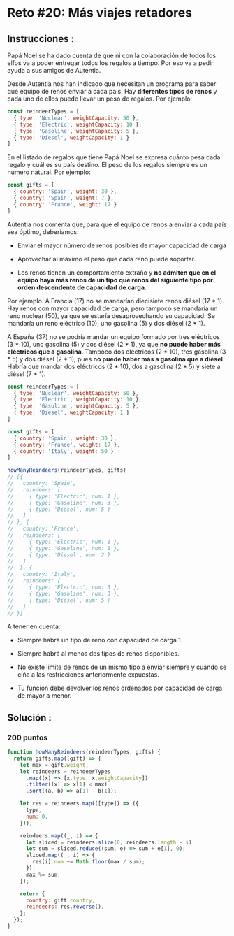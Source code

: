 # Reto #20: Más viajes retadores

## Instrucciones :

Papá Noel se ha dado cuenta de que ni con la colaboración de todos los elfos va a poder entregar todos los regalos a tiempo. Por eso va a pedir ayuda a sus amigos de Autentia.

Desde Autentia nos han indicado que necesitan un programa para saber qué equipo de renos enviar a cada país. Hay **diferentes tipos de renos** y cada uno de ellos puede llevar un peso de regalos. Por ejemplo:

```js
const reindeerTypes = [
  { type: 'Nuclear', weightCapacity: 50 },
  { type: 'Electric', weightCapacity: 10 },
  { type: 'Gasoline', weightCapacity: 5 },
  { type: 'Diesel', weightCapacity: 1 }
]
```

En el listado de regalos que tiene Papá Noel se expresa cuánto pesa cada regalo y cuál es su país destino. El peso de los regalos siempre es un número natural. Por ejemplo:

```js
const gifts = [
  { country: 'Spain', weight: 30 },
  { country: 'Spain', weight: 7 },
  { country: 'France', weight: 17 }
]
```

Autentia nos comenta que, para que el equipo de renos a enviar a cada país sea óptimo, deberíamos:

- Enviar el mayor número de renos posibles de mayor capacidad de carga

- Aprovechar al máximo el peso que cada reno puede soportar.

- Los renos tienen un comportamiento extraño y **no admiten que en el equipo haya más renos de un tipo que renos del siguiente tipo por orden descendente de capacidad de carga**.

Por ejemplo. A Francia (17) no se mandarían diecisiete renos diésel (17 * 1). Hay renos con mayor capacidad de carga, pero tampoco se mandaría un reno nuclear (50), ya que se estaría desaprovechando su capacidad. Se mandaría un reno eléctrico (10), uno gasolina (5) y dos diésel (2 * 1).

A España (37) no se podría mandar un equipo formado por tres eléctricos (3 * 10), uno gasolina (5) y dos diésel (2 * 1), ya que **no puede haber más eléctricos que a gasolina**. Tampoco dos eléctricos (2 * 10), tres gasolina (3 * 5) y dos diésel (2 * 1), pues **no puede haber más a gasolina que a diésel**. Habría que mandar dos eléctricos (2 * 10), dos a gasolina (2 * 5) y siete a diésel (7 * 1).

```js
const reindeerTypes = [
  { type: 'Nuclear', weightCapacity: 50 },
  { type: 'Electric', weightCapacity: 10 },
  { type: 'Gasoline', weightCapacity: 5 },
  { type: 'Diesel', weightCapacity: 1 }
]

const gifts = [
  { country: 'Spain', weight: 30 },
  { country: 'France', weight: 17 },
  { country: 'Italy', weight: 50 }
]

howManyReindeers(reindeerTypes, gifts)
// [{
//   country: 'Spain',
//   reindeers: [
//     { type: 'Electric', num: 1 },
//     { type: 'Gasoline', num: 3 },
//     { type: 'Diesel', num: 5 }
//   ]
// }, {
//   country: 'France',
//   reindeers: [
//     { type: 'Electric', num: 1 },
//     { type: 'Gasoline', num: 1 },
//     { type: 'Diesel', num: 2 }
//   ]
//  }, {
//   country: 'Italy',
//   reindeers: [
//     { type: 'Electric', num: 3 },
//     { type: 'Gasoline', num: 3 },
//     { type: 'Diesel', num: 5 }
//   ]
// }]
```

A tener en cuenta:

- Siempre habrá un tipo de reno con capacidad de carga 1.

- Siempre habrá al menos dos tipos de renos disponibles.

- No existe límite de renos de un mismo tipo a enviar siempre y cuando se ciña a las restricciones anteriormente expuestas.

- Tu función debe devolver los renos ordenados por capacidad de carga de mayor a menor.

## **Solución :**

### 200 puntos

```js
function howManyReindeers(reindeerTypes, gifts) {
  return gifts.map((gift) => {
    let max = gift.weight;
    let reindeers = reindeerTypes
      .map((x) => [x.type, x.weightCapacity])
      .filter((x) => x[1] < max)
      .sort((a, b) => a[1] - b[1]);

    let res = reindeers.map(([type]) => ({
      type,
      num: 0,
    }));

    reindeers.map((_, i) => {
      let sliced = reindeers.slice(0, reindeers.length - i)
      let sum = sliced.reduce((sum, e) => sum + e[1], 0);
      sliced.map((_, i) => {
        res[i].num += Math.floor(max / sum);
      });
      max %= sum;
    });

    return {
      country: gift.country,
      reindeers: res.reverse(),
    };
  });
}
```
